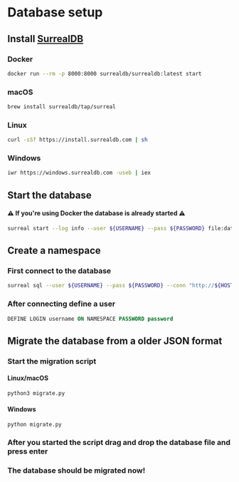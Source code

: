 # Database setup
## Install [SurrealDB](https://surrealdb.com/)
### Docker
```sh
docker run --rm -p 8000:8000 surrealdb/surrealdb:latest start
```
### macOS
```sh
brew install surrealdb/tap/surreal
```
### Linux
```sh
curl -sSf https://install.surrealdb.com | sh
```
### Windows
```bash
iwr https://windows.surrealdb.com -useb | iex
```
## Start the database
#### ⚠️ If you're using Docker the database is already started ⚠️ 
```sh
surreal start --log info --user ${USERNAME} --pass ${PASSWORD} file:database.db
```
## Create a namespace
### First connect to the database
```sh
surreal sql --user ${USERNAME} --pass ${PASSWORD} --conn "http://${HOST}:${PORT}" --ns ${NAMESPACE}
```
### After connecting define a user
```sql
DEFINE LOGIN username ON NAMESPACE PASSWORD password
```

## Migrate the database from a older JSON format
### Start the migration script
#### Linux/macOS
```sh
python3 migrate.py
```
#### Windows
```pwsh
python migrate.py
```
### After you started the script drag and drop the database file and press enter
### The database should be migrated now!
